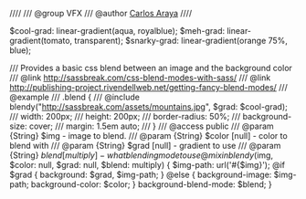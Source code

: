 ////
/// @group VFX
/// @author [Carlos Araya](http://publishing-project.rivendellweb.net/)
////


 $cool-grad: linear-gradient(aqua, royalblue);
 $meh-grad: linear-gradient(tomato, transparent);
 $snarky-grad: linear-gradient(orange 75%, blue);
 
/// Provides a basic css blend  between an image and the background color
/// @link http://sassbreak.com/css-blend-modes-with-sass/
/// @link http://publishing-project.rivendellweb.net/getting-fancy-blend-modes/
/// @example
///   .blend {
///  @include blendy("http://sassbreak.com/assets/mountains.jpg", $grad: $cool-grad);
///  width: 200px;
///  height: 200px;
///  border-radius: 50%;
///  background-size: cover;
///  margin: 1.5em auto;
/// }
/// @access public
/// @param {String} $img - image to blend.
/// @param {String} $color [null] - color to blend with
/// @param {String} $grad [null] - gradient to use
/// @param {String} $blend [multiply] - what blending mode to use
@mixin blendy($img, $color: null, $grad: null, $blend: multiply) {
  $img-path: url('#{$img}');
  @if $grad {
    background: $grad, $img-path;
  } @else {
    background-image: $img-path;
    background-color: $color;
  }
  background-blend-mode: $blend;
}

